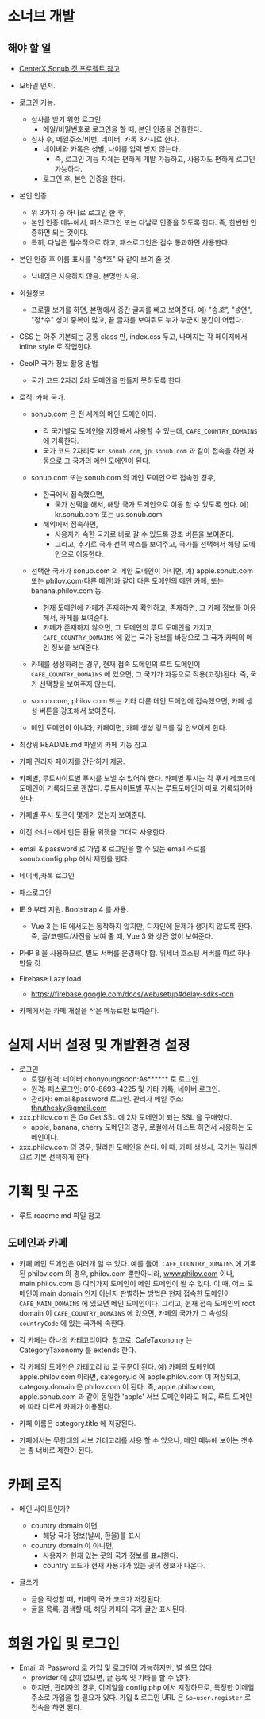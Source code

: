 # 소너브 개발

## 해야 할 일

* [CenterX Sonub 깃 프로젝트 참고](https://github.com/thruthesky/centerx/projects/1)

* 모바일 먼저.
  
* 로그인 기능.
  - 심사를 받기 위한 로그인
    - 메일/비밀번호로 로그인을 할 때, 본인 인증을 연결한다.
  - 심사 후, 메일주소/비번, 네이버, 카톡 3가지로 한다.
    - 네이버와 카톡은 성별, 나이를 입력 받지 않는다.
      - 즉, 로그인 기능 자체는 편하게 개발 가능하고, 사용자도 편하게 로그인 가능하다.
    - 로그인 후, 본인 인증을 한다.


* 본인 인증
  - 위 3가지 중 하나로 로그인 한 후,
  - 본인 인증 메뉴에서, 패스로그인 또는 다날로 인증을 하도록 한다. 즉, 한번만 인증하면 되는 것이다.
  - 특히, 다날은 필수적으로 하고, 패스로그인은 검수 통과하면 사용한다.

* 본인 인증 후 이름 표시를 "송*호" 와 같이 보여 줄 것.
  - 닉네임은 사용하지 않음. 본명만 사용.
  
* 회원정보
  - 프로필 보기를 하면, 본명에서 중간 글짜를 빼고 보여준다. 예) "송*호", "송*연", "정*수"
    성이 중복이 많고, 끝 글자를 보여줘도 누가 누군지 분간이 어렵다.
  
* CSS 는 아주 기본되는 공통 class 만, index.css 두고, 나머지는 각 페이지에서 inline style 로 작업한다.
  
- GeoIP 국가 정보 활용 방법
  - 국가 코드 2자리 2차 도메인을 만들지 못하도록 한다.
  
- 로직. 카페 국가.
  - sonub.com 은 전 세계의 메인 도메인이다.
    - 각 국가별로 도메인을 지정해서 사용할 수 있는데, `CAFE_COUNTRY_DOMAINS` 에 기록한다.
    - 국가 코드 2자리로 `kr.sonub.com`, `jp.sonub.com` 과 같이 접속을 하면 자동으로 그 국가의 메인 도메인이 된다.
    
  - sonub.com 또는 sonub.com 의 메인 도메인으로 접속한 경우,
    - 한국에서 접속했으면,
      - 국가 선택을 해서, 해당 국가 도메인으로 이동 할 수 있도록 한다. 예) kr.sonub.com 또는 us.sonub.com
    - 해외에서 접속하면,
      - 사용자가 속한 국가로 바로 갈 수 있도록 강조 버튼을 보여준다.
      - 그리고, 추가로 국가 선택 박스를 보여주고, 국가를 선택해서 해당 도메인으로 이동한다.
    
  - 선택한 국가가 sonub.com 의 메인 도메인이 아니면,
      예) apple.sonub.com 또는 philov.com(다른 메인)과 같이 다른 도메인의 메인 카페, 또는 banana.philov.com 등.
    - 현재 도메인에 카페가 존재하는지 확인하고, 존재하면, 그 카페 정보를 이용해서, 카페를 보여준다.
    - 카페가 존재하지 않으면, 그 도메인의 루트 도메인을 가지고, `CAFE_COUNTRY_DOMAINS` 에 있는 국가 정보를 바탕으로 그 국가 카페의 메인 정보를 보여준다.
    
  - 카페를 생성하려는 경우, 현재 접속 도메인의 루트 도메인이 `CAFE_COUNTRY_DOMAINS` 에 있으면, 그 국가가 자동으로 적용(고정)된다. 즉, 국가 선택창을 보여주지 않는다.
    
  - sonub.com, philov.com 또는 기타 다른 메인 도메인에 접속했으면, 카페 생성 버튼을 강조해서 보여준다.
    
  - 메인 도메인이 아니라, 카페이면, 카페 생성 링크를 잘 안보이게 한다.
  

* 최상위 README.md 파일의 카페 기능 참고.
  
* 카페 관리자 페이지를 간단하게 제공.
* 카페별, 루트사이트별 푸시를 보낼 수 있어야 한다. 카페별 푸시는 각 푸시 레코드에 도메인이 기록되므로 괜찮다. 루트사이트별 푸시는 루트도메인이 따로 기록되어야한다.
* 카페별 푸시 토큰이 몇개가 있는지 보여준다.
* 이전 소너브에서 만든 환율 위젯을 그대로 사용한다.

- email & password 로 가입 & 로그인을 할 수 있는 email 주로를 sonub.config.php 에서 제한을 한다.
* 네이버,카톡 로그인
* 패스로그인
* IE 9 부터 지원. Bootstrap 4 를 사용.
  * Vue 3 는 IE 에서도는 동작하지 않지만, 디자인에 문제가 생기지 않도록 한다. 즉, 글/코멘트/사진을 보여 줄 때, Vue 3 와 상관 없이 보여준다.
  
* PHP 8 을 사용하므로, 별도 서버를 운영해야 함. 위세너 호스팅 서버를 따로 하나 만들 것.
* Firebase Lazy load
  - https://firebase.google.com/docs/web/setup#delay-sdks-cdn

* 카페에서는 카페 개설을 작은 메뉴로만 보여준다.




# 실제 서버 설정 및 개발환경 설정

- 로그인
  - 로컬/원격: 네이버 chonyoungsoon:As****** 로 로그인.
  - 원격: 패스로그인: 010-8693-4225 및 기타 카톡, 네이버 로그인.
  - 관리자: email&password 로그인. 관리자 메일 주소: thruthesky@gmail.com
- xxx.philov.com 은 Go Get SSL 에 2차 도메인이 되는 SSL 을 구매했다.
  - apple, banana, cherry 도메인의 경우, 로컬에서 테스트 하면서 사용하는 도메인이다.
- xxx.philov.com 의 경우, 필리핀 도메인을 쓴다. 이 때, 카페 생성시, 국가는 필리핀으로 기본 선택하게 한다.



# 기획 및 구조

- 루트 readme.md 파일 참고


## 도메인과 카페

- 카페 메인 도메인은 여러개 일 수 있다.
  예를 들어, `CAFE_COUNTRY_DOMAINS` 에 기록된 philov.com 의 경우, philov.com 뿐만아니라, www.philov.com 이나, main.philov.com 등 여러가지
  도메인이 메인 도메인이 될 수 있다.
  이 때, 어느 도메인이 main domain 인지 아닌지 판별하는 방법은 현재 접속한 도메인이 `CAFE_MAIN_DOMAINS` 에 있으면 메인 도메인이다.
  그리고, 현재 접속 도메인의 root domain 이 `CAFE_COUNTRY_DOMAINS` 에 있으면, 카페의 국가가 그 속성의 `countryCode` 에 있는 국가에 속한다.


- 각 카페는 하나의 카테고리이다.
  참고로, CafeTaxonomy 는 CategoryTaxonomy 를 extends 한다.
  
- 각 카페의 도메인은 카테고리 id 로 구분이 된다.
  예) 카페의 도메인이 apple.philov.com 이라면,
    category.id 에 apple.philov.com 이 저장되고,
    category.domain 은 philov.com 이 된다.
  즉, apple.philov.com, apple.sonub.com 과 같이 동일한 'apple' 서브 도메인이라도 해도, 루트 도메인에 따라 다르게 카페가 이용된다.

- 카페 이름은 category.title 에 저장된다.
- 카페에서는 무한대의 서브 카테고리를 사용 할 수 있으나, 메인 메뉴에 보이는 갯수는 총 너비로 제한이 된다.

# 카페 로직

- 메인 사이트인가?
  - country domain 이면,
    - 해당 국가 정보(날씨, 환율)를 표시
  - country domain 이 아니면,
    - 사용자가 현재 있는 곳의 국가 정보를 표시한다.
    - country 코드가 현재 사용자가 있는 곳의 정보가 나온다.

- 글쓰기
  - 글을 작성할 때, 카페의 국가 코드가 저장된다.
  - 글을 목록, 검색할 때, 해당 카페의 국가 글만 표시된다.
  

# 회원 가입 및 로그인

- Email 과 Password 로 가입 및 로그인이 가능하지만, 별 쓸모 없다.
  - provider 에 값이 없으면, 글 등록 및 기타를 할 수 없다.
  - 하지만, 관리자의 경우, 이메일을 config.php 에서 지정하므로, 특정한 이메일 주소로 가입을 할 필요가 있다.
    가입 & 로그인 URL 은 `&p=user.register` 로 접속을 하면 된다.
    
